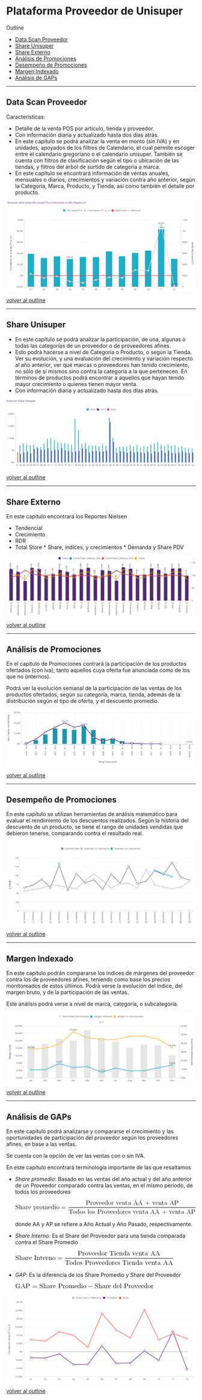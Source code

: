 # Plataforma Proveedor de Unisuper





<a name="outline"> </a>

Outline 

- [Data Scan Proveedor](#dsp_pos)
- [Share Unisuper](#share_uni)
- [Share Externo](#share_ext)
- [Análisis de Promociones](#promo_ana)
- [Desempeño de Promociones](#promp_des)
- [Margen Indexado](#margen_ind)
- [Análisis de GAPs](#gaps)



***

<a name="dsp_pos"></a>

## Data Scan Proveedor 

Características: 
* Detalle de la venta POS por artículo, tienda y proveedor.
* Con información diaria y actualizado hasta dos días atrás.
* En este capítulo se podrá analizar la venta en monto (sin IVA) y en unidades, apoyados de los filtros de Calendario, el cual permite escoger entre el calendario gregoriano o el calendario unisuper. También se cuenta con filtros de clasificación según el tipo o ubicación de las tiendas, y filtros del árbol de surtido de categoría a marca. 
* En este capítulo se encontrará información de ventas anuales, mensuales o diarios, crecimientos y variación contra año anterior, según la Categoría, Marca, Producto, y Tienda, así como también el detalle por producto. 




![img](./imagenes/datascan1.png)

[volver al outline](#outline)



***

<a name="share_uni"></a>

## Share Unisuper 

* En este capítulo se podrá analizar la participación, de una, algunas o todas las categorías de un proveedor o de proveedores afines. 
* Esto podrá hacerse a nivel de Categoria o Producto, o según la Tienda. Ver su evolución, y una evaluación del crecimiento y variación respecto al año anterior, ver qué marcas o proveedores han tenido crecimiento, no sólo de sí mismos sino contra la categoría a la que pertenecen. En términos de productos podrá encontrar a aquellos que hayan tenido mayor crecimiento o quienes tienen mayor venta. 
* Con información diaria y actualizado hasta dos días atrás.

![img](./imagenes/share.png)

[volver al outline](#outline)

***

<a name="share_ext"></a>

## Share Externo 

  En este capítulo encontrará los Reportes Nielsen

  * Tendencial
  * Crecimiento
  * RDR
  * Total Store
        * Share, índices, y crecimientos
        * Demanda y Share PDV


![img](./imagenes/nielsen.png)

[volver al outline](#outline)

***

<a name="promo_ana"></a>

## Análisis de Promociones 

  En el capítulo de Promociones contrará la participación de los productos ofertados (con iva), tanto aquellos cuya oferta fue anunciada como de los que no (internos). 

  Podrá ver la evolución semanal de la participación de las ventas de los productos ofertados, según su categoría, marca, tienda, además de la  distribución según el tipo de oferta, y el descuento promedio.

![img](./imagenes/promociones1.png)

[volver al outline](#outline)

***

<a name="promo_des"></a>

## Desempeño de Promociones 

En este capítulo se utilizan herramientas de análisis matemático para evaluar el rendimiento de los descuentos realizados. Según la historia del descuento de un producto, se tiene el rango de unidades vendidas que debieron tenerse, comparando contra el resultado real. 

![img](./imagenes/descuento1.png)

[volver al outline](#outline)

***

<a name="margen_ind"></a>

## Margen Indexado 

En este capítulo podrán compararse los índices de márgenes del proveedor contra los de proveedores afines, teniendo como base los precios monitoreados de estos últimos. Podrá verse la evolución del índice, del margen bruto, y de la participación de las ventas. 

Este análisis podrá verse a nivel de marca, categoría, o subcategoría.



![img](./imagenes/margenindexado1.png)



[volver al outline](#outline)

***

<a name="gaps"></a>

## Análisis de GAPs 

En este capítulo podrá analizarse y compararse el crecimiento y las oportunidades de participación del proveedor según los proveedores afines, en base a las ventas. 



Se cuenta con la opción de ver las ventas con o sin IVA.

En este capítulo encontrará terminología importante de las que resaltamos

* *Share promedio*: Basado en las ventas del año actual y del año anterior de un Proveedor comparado contra las ventas, en el mismo período, de todos los proveedores

  ![img](./imagenes/eqn1.gif)

  donde AA y AP se refiere a Año Actual y Año Pasado, respectivamente.

* *Share Interno*: Es el Share del Proveedor para una tienda comparada contra el Share Promedio

  ![img](./imagenes/eqn2.gif)

* *GAP*: Es la diferencia de los Share Promedio y Share del Proveedor

  ![img](./imagenes/eqn3.gif)

![img](./imagenes/gap1.png)

[volver al outline](#outline)


